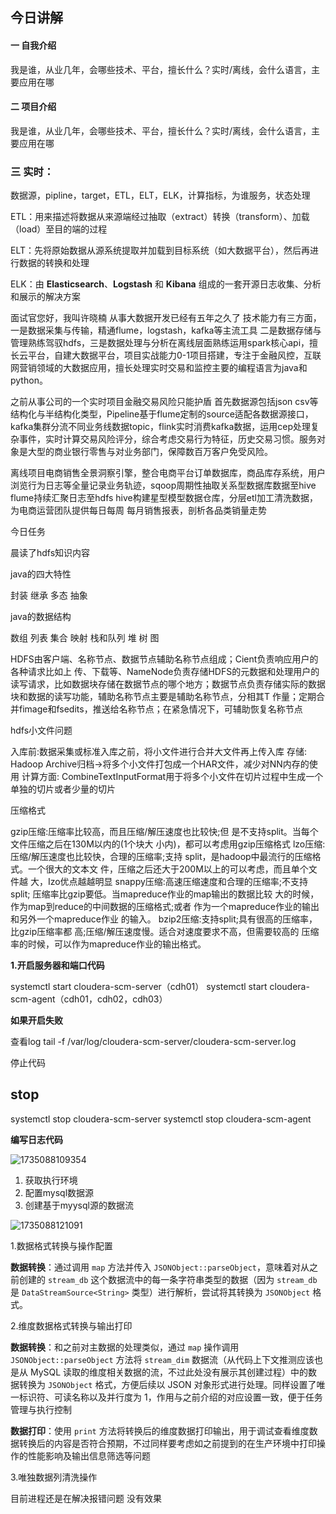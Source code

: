 ## 今日讲解

#### 一 自我介绍

​		我是谁，从业几年，会哪些技术、平台，擅长什么？实时/离线，会什么语言，主要应用在哪



#### 二 项目介绍

​		我是谁，从业几年，会哪些技术、平台，擅长什么？实时/离线，会什么语言，主要应用在哪



### 三 实时：

​		数据源，pipline，target，ETL，ELT，ELK，计算指标，为谁服务，状态处理

ETL：用来描述将数据从来源端经过抽取（extract）转换（transform）、加载（load）至目的端的过程

ELT：先将原始数据从源系统提取并加载到目标系统（如大数据平台），然后再进行数据的转换和处理

ELK：由 **Elasticsearch**、**Logstash** 和 **Kibana** 组成的一套开源日志收集、分析和展示的解决方案

 



面试官您好，我叫许晓楠 从事大数据开发已经有五年之久了 技术能力有三方面，一是数据采集与传输，精通flume，logstash，kafka等主流工具 二是数据存储与管理熟练驾驭hdfs，三是数据处理与分析在离线层面熟练运用spark核心api，擅长云平台，自建大数据平台，项目实战能力0-1项目搭建，专注于金融风控，互联网营销领域的大数据应用，擅长处理实时交易和监控主要的编程语言为java和python。

之前从事公司的一个实时项目金融交易风险只能护盾 首先数据源包括json csv等结构化与半结构化类型，Pipeline基于flume定制的source适配各数据源接口，kafka集群分流不同业务线数据topic，flink实时消费kafka数据，运用cep处理复杂事件，实时计算交易风险评分，综合考虑交易行为特征，历史交易习惯。服务对象是大型的商业银行零售与对业务部门，保障数百万客户免受风险。

离线项目电商销售全景洞察引擎，整合电商平台订单数据库，商品库存系统，用户浏览行为日志等全量记录业务轨迹，sqoop周期性抽取关系型数据库数据至hive flume持续汇聚日志至hdfs hive构建星型模型数据仓库，分层etl加工清洗数据，为电商运营团队提供每日每周 每月销售报表，剖析各品类销量走势



今日任务 

晨读了hdfs知识内容

java的四大特性

封装 继承 多态 抽象

java的数据结构

数组 列表 集合 映射 栈和队列 堆 树 图

HDFS由客户端、名称节点、数据节点辅助名称节点组成；Cient负责响应用户的各种请求比如上
传、下载等、NameNode负责存储HDFS的元数据和处理用户的读写请求，比如数据块存储在数据节点的哪个地方；数据节点负责存储实际的数据块和数据的读写功能，辅助名称节点主要是辅助名称节点，分相其T
作量；定期合并fimage和fsedits，推送给名称节点；在紧急情况下，可辅助恢复名称节点

hdfs小文件问题

入库前:数据采集或标准入库之前，将小文件进行合并大文件再上传入库
存储: Hadoop Archive归档->将多个小文件打包成一个HAR文件，减少对NN内存的使用
计算方面: CombineTextInputFormat用于将多个小文件在切片过程中生成一个单独的切片或者少量的切片



压缩格式

gzip压缩:压缩率比较高，而且压缩/解压速度也比较快;但
是不支持split。当每个文件压缩之后在130M以内的(1个块大
小内)，都可以考虑用gzip压缩格式
lzo压缩:压缩/解压速度也比较快，合理的压缩率;支持
split，是hadoop中最流行的压缩格式。一个很大的文本文
件，压缩之后还大于200M以上的可以考虑，而且单个文件越
大，Izo优点越越明显
snappy压缩:高速压缩速度和合理的压缩率;不支持split;
压缩率比gzip要低。当mapreduce作业的map输出的数据比较
大的时候，作为map到reduce的中间数据的压缩格式;或者
作为一个mapreduce作业的输出和另外一个mapreduce作业
的输入。
bzip2压缩:支持split;具有很高的压缩率，比gzip压缩率都
高;压缩/解压速度慢。适合对速度要求不高，但需要较高的
压缩率的时候，可以作为mapreduce作业的输出格式。

 **1.开启服务器和端口代码**

systemctl start cloudera-scm-server（cdh01）
systemctl start cloudera-scm-agent（cdh01，cdh02，cdh03）

**如果开启失败**

查看log tail -f /var/log/cloudera-scm-server/cloudera-scm-server.log



停止代码

## stop
systemctl stop cloudera-scm-server
systemctl stop cloudera-scm-agent



 

**编写日志代码**

![1735088109354](C:\Users\许晓楠\AppData\Roaming\Typora\typora-user-images\1735088109354.png)

1.  获取执行环境 
2. 配置mysql数据源
3. 创建基于myysql源的数据流

![1735088121091](C:\Users\许晓楠\AppData\Roaming\Typora\typora-user-images\1735088121091.png)

1.数据格式转换与操作配置

**数据转换**：通过调用 `map` 方法并传入 `JSONObject::parseObject`，意味着对从之前创建的 `stream_db` 这个数据流中的每一条字符串类型的数据（因为 `stream_db` 是 `DataStreamSource<String>` 类型）进行解析，尝试将其转换为 `JSONObject` 格式。

2.维度数据格式转换与输出打印

**数据转换**：和之前对主数据的处理类似，通过 `map` 操作调用 `JSONObject::parseObject` 方法将 `stream_dim` 数据流（从代码上下文推测应该也是从 MySQL 读取的维度相关数据的流，不过此处没有展示其创建过程）中的数据转换为 `JSONObject` 格式，方便后续以 JSON 对象形式进行处理。同样设置了唯一标识符、可读名称以及并行度为 1，作用与之前介绍的对应设置一致，便于任务管理与执行控制



**数据打印**：使用 `print` 方法将转换后的维度数据打印输出，用于调试查看维度数据转换后的内容是否符合预期，不过同样要考虑如之前提到的在生产环境中打印操作的性能影响及输出信息筛选等问题

3.唯独数据列清洗操作





目前进程还是在解决报错问题 没有效果